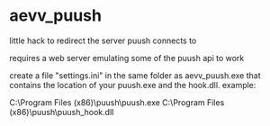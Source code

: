 aevv_puush
==========

little hack to redirect the server puush connects to

requires a web server emulating some of the puush api to work

create a file "settings.ini" in the same folder as aevv_puush.exe that contains the location of your puush.exe and the hook.dll. example:

C:\Program Files (x86)\puush\puush.exe
C:\Program Files (x86)\puush\puush_hook.dll

